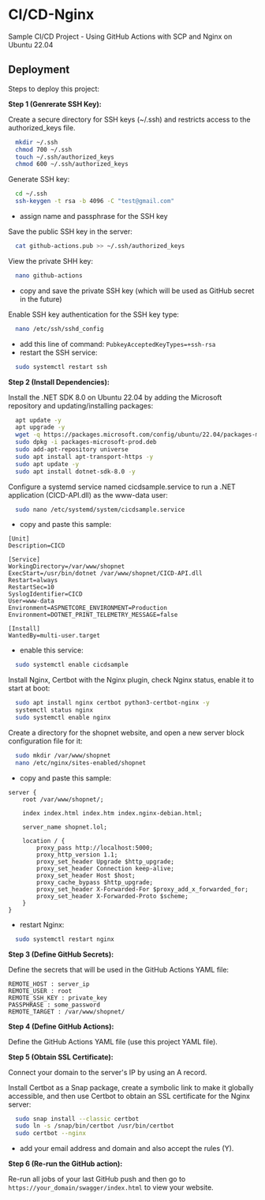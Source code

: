 
# CI/CD-Nginx

Sample CI/CD Project - Using GitHub Actions with SCP and Nginx on Ubuntu 22.04

## Deployment

Steps to deploy this project:

**Step 1 (Genrerate SSH Key):**

Create a secure directory for SSH keys (~/.ssh) and restricts access to the authorized_keys file.
```bash
  mkdir ~/.ssh
  chmod 700 ~/.ssh
  touch ~/.ssh/authorized_keys
  chmod 600 ~/.ssh/authorized_keys
```

Generate SSH key:
```bash
  cd ~/.ssh
  ssh-keygen -t rsa -b 4096 -C "test@gmail.com"
```
- assign name and passphrase for the SSH key

Save the public SSH key in the server:
```bash
  cat github-actions.pub >> ~/.ssh/authorized_keys
```

View the private SHH key:
```bash
  nano github-actions
```
- copy and save the private SSH key (which will be used as GitHub secret in the future)

Enable SSH key authentication for the SSH key type:
```bash
  nano /etc/ssh/sshd_config
```
- add this line of command: `PubkeyAcceptedKeyTypes=+ssh-rsa`
- restart the SSH service:
```bash
  sudo systemctl restart ssh
```

**Step 2 (Install Dependencies):**

Install the .NET SDK 8.0 on Ubuntu 22.04 by adding the Microsoft repository and updating/installing packages:
```bash
  apt update -y
  apt upgrade -y
  wget -q https://packages.microsoft.com/config/ubuntu/22.04/packages-microsoft-prod.deb
  sudo dpkg -i packages-microsoft-prod.deb
  sudo add-apt-repository universe
  sudo apt install apt-transport-https -y
  sudo apt update -y
  sudo apt install dotnet-sdk-8.0 -y
```
Configure a systemd service named cicdsample.service to run a .NET application (CICD-API.dll) as the www-data user:
```bash
  sudo nano /etc/systemd/system/cicdsample.service
```
- copy and paste this sample:
```
[Unit]
Description=CICD

[Service]
WorkingDirectory=/var/www/shopnet
ExecStart=/usr/bin/dotnet /var/www/shopnet/CICD-API.dll
Restart=always
RestartSec=10
SyslogIdentifier=CICD
User=www-data
Environment=ASPNETCORE_ENVIRONMENT=Production
Environment=DOTNET_PRINT_TELEMETRY_MESSAGE=false

[Install]
WantedBy=multi-user.target
```
- enable this service:
```bash
  sudo systemctl enable cicdsample
```

Install Nginx, Certbot with the Nginx plugin, check Nginx status, enable it to start at boot:
```bash
  sudo apt install nginx certbot python3-certbot-nginx -y
  systemctl status nginx
  sudo systemctl enable nginx 
```

Create a directory for the shopnet website, and open a new server block configuration file for it:
```bash
  sudo mkdir /var/www/shopnet
  nano /etc/nginx/sites-enabled/shopnet
```
- copy and paste this sample:
```
server {
    root /var/www/shopnet/;

    index index.html index.htm index.nginx-debian.html;

    server_name shopnet.lol;

    location / {
        proxy_pass http://localhost:5000;
        proxy_http_version 1.1;
        proxy_set_header Upgrade $http_upgrade;
        proxy_set_header Connection keep-alive;
        proxy_set_header Host $host;
        proxy_cache_bypass $http_upgrade;
        proxy_set_header X-Forwarded-For $proxy_add_x_forwarded_for;
        proxy_set_header X-Forwarded-Proto $scheme;
    }
}
```
- restart Nginx:
```bash
  sudo systemctl restart nginx
```

**Step 3 (Define GitHub Secrets):**

Define the secrets that will be used in the GitHub Actions YAML file:

```
REMOTE_HOST : server_ip
REMOTE_USER : root
REMOTE_SSH_KEY : private_key
PASSPHRASE : some_password
REMOTE_TARGET : /var/www/shopnet/
```

**Step 4 (Define GitHub Actions):**

Define the GitHub Actions YAML file (use this project YAML file).

**Step 5 (Obtain SSL Certificate):**

Connect your domain to the server's IP by using an A record.

Install Certbot as a Snap package, create a symbolic link to make it globally accessible, and then use Certbot to obtain an SSL certificate for the Nginx server:
```bash
  sudo snap install --classic certbot
  sudo ln -s /snap/bin/certbot /usr/bin/certbot
  sudo certbot --nginx
```
- add your email address and domain and also accept the rules (Y).

**Step 6 (Re-run the GitHub action):**

Re-run all jobs of your last GitHub push and then go to `https://your_domain/swagger/index.html` to view your website.
